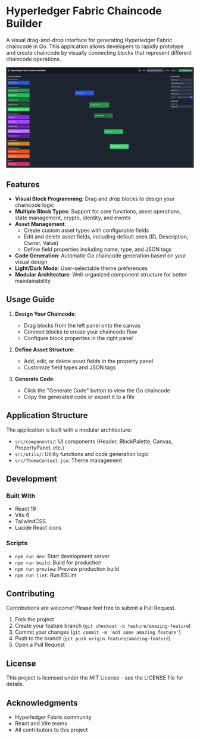 # Hyperledger Fabric Chaincode Builder

A visual drag-and-drop interface for generating Hyperledger Fabric chaincode in Go. This application allows developers to rapidly prototype and create chaincode by visually connecting blocks that represent different chaincode operations.

![Hyperledger Fabric Chaincode Builder Screenshot](public/hlf-chaincode-builder.png)

## Features

- **Visual Block Programming**: Drag and drop blocks to design your chaincode logic
- **Multiple Block Types**: Support for core functions, asset operations, state management, crypto, identity, and events
- **Asset Management**: 
  - Create custom asset types with configurable fields
  - Edit and delete asset fields, including default ones (ID, Description, Owner, Value)
  - Define field properties including name, type, and JSON tags
- **Code Generation**: Automatic Go chaincode generation based on your visual design
- **Light/Dark Mode**: User-selectable theme preferences
- **Modular Architecture**: Well-organized component structure for better maintainability


## Usage Guide

1. **Design Your Chaincode**: 
   - Drag blocks from the left panel onto the canvas
   - Connect blocks to create your chaincode flow
   - Configure block properties in the right panel

2. **Define Asset Structure**:
   - Add, edit, or delete asset fields in the property panel
   - Customize field types and JSON tags

3. **Generate Code**:
   - Click the "Generate Code" button to view the Go chaincode
   - Copy the generated code or export it to a file

## Application Structure

The application is built with a modular architecture:

- `src/components/`: UI components (Header, BlockPalette, Canvas, PropertyPanel, etc.)
- `src/utils/`: Utility functions and code generation logic
- `src/ThemeContext.jsx`: Theme management

## Development

### Built With

- React 19
- Vite 6
- TailwindCSS
- Lucide React icons

### Scripts

- `npm run dev`: Start development server
- `npm run build`: Build for production
- `npm run preview`: Preview production build
- `npm run lint`: Run ESLint

## Contributing

Contributions are welcome! Please feel free to submit a Pull Request.

1. Fork the project
2. Create your feature branch (`git checkout -b feature/amazing-feature`)
3. Commit your changes (`git commit -m 'Add some amazing feature'`)
4. Push to the branch (`git push origin feature/amazing-feature`)
5. Open a Pull Request

## License

This project is licensed under the MIT License - see the LICENSE file for details.

## Acknowledgments

- Hyperledger Fabric community
- React and Vite teams
- All contributors to this project
